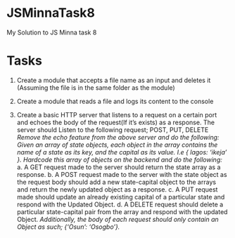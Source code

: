 # JSMinnaTask8
My Solution to JS Minna task 8

# Tasks
 1. Create a module that accepts a file name as an input and deletes it (Assuming the file is in the same folder as the module)
 
 2. Create a module that reads a file and logs its content to the console

 3. Create a basic HTTP server that listens to a request on a certain port and echoes the body of the request(If it’s exists) as a response.  The server should Listen to the following request;  POST, PUT, DELETE
 *Remove the echo feature from the above server and do the following:*
 _Given an array of state objects, each object in the array contains the name of a state as its key, and the capital as its value. I.e { lagos: ‘ikeja’ }. Hardcode this array of objects on the backend and do the following:_
    a. A GET request made to the server should return the state array as a response.
    b. A POST request made to the server with the state object as the request body should add a new state-capital object to the arrays and return the newly updated object as a response.
    c. A PUT request made should update an already existing capital of a particular state and respond with the Updated Object.
    d. A DELETE request should delete a particular state-capital pair from the array and respond with the updated Object.
    *Additionally, the body of each request should only contain an Object as such; {‘Osun’: ‘Osogbo’}.*
